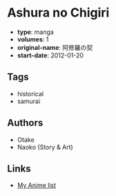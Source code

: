 # Ashura no Chigiri

-   **type**: manga
-   **volumes**: 1
-   **original-name**: 阿修羅の契
-   **start-date**: 2012-01-20

## Tags

-   historical
-   samurai

## Authors

-   Otake
-   Naoko (Story & Art)

## Links

-   [My Anime list](https://myanimelist.net/manga/47246/Ashura_no_Chigiri)
